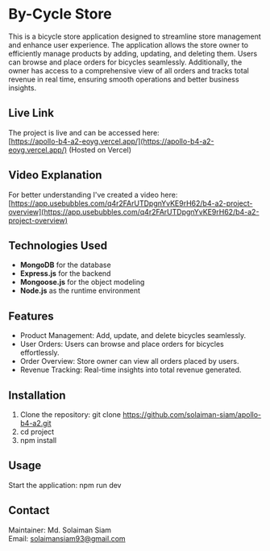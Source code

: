 # By-Cycle Store
This is a bicycle store application designed to streamline store management and enhance user experience. The application allows the store owner to efficiently manage products by adding, updating, and deleting them. Users can browse and place orders for bicycles seamlessly. Additionally, the owner has access to a comprehensive view of all orders and tracks total revenue in real time, ensuring smooth operations and better business insights.


## Live Link
The project is live and can be accessed here:  
[https://apollo-b4-a2-eoyg.vercel.app/](https://apollo-b4-a2-eoyg.vercel.app/) (Hosted on Vercel)


## Video Explanation 
For better understanding I've created a video here: 
[https://app.usebubbles.com/q4r2FArUTDpgnYvKE9rH62/b4-a2-project-overview](https://app.usebubbles.com/q4r2FArUTDpgnYvKE9rH62/b4-a2-project-overview)

## Technologies Used
- **MongoDB** for the database  
- **Express.js** for the backend  
- **Mongoose.js** for the object modeling  
- **Node.js** as the runtime environment

## Features
- Product Management: Add, update, and delete bicycles seamlessly.
- User Orders: Users can browse and place orders for bicycles effortlessly.
- Order Overview: Store owner can view all orders placed by users.
- Revenue Tracking: Real-time insights into total revenue generated.



## Installation
1. Clone the repository: git clone https://github.com/solaiman-siam/apollo-b4-a2.git
2. cd project
3. npm install

## Usage
Start the application:
npm run dev

## Contact
Maintainer: Md. Solaiman Siam  
Email: solaimansiam93@gmail.com  